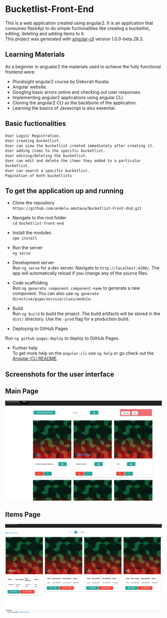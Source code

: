 # Bucketlist-Front-End
This is a web application created using angular2. It is an application that consumes flaskApi to do simple fuctionalities like creating a bucketlist, editing, deleting and adding items to it. <br/>
This project was generated with [angular-cli](https://github.com/angular/angular-cli) version 1.0.0-beta.28.3.

## Learning Materials
As a beginner in angualar2 the materials used to achieve the fully functional frontend were:<br/>
* Pluralsight angular2 course by Deborah Kurata.
* Angular website.
* Googling basic errors online and checking out user responses.
* Implementing angular2 applications using angular CLI.
* Cloning the angular2 CLI as the backbone of the application.
* Learning the basics of Javascript is also essential.

## Basic fuctionalities
```
User Login/ Registration.
User creating bucketlist.
User can view the bucketlist created immediately after creating it.
User adding items to the specific bucketlist.
User editing/deleting the bucketlist.
User can edit and delete the items they added to a particular bucketlist.
User can search a specific bucketlist.
Pagination of both bucketlists 
```
## To get the application up and running

* Clone the repository <br/>
 `https://github.com/andela-amutava/Bucketlist-Front-End.git`

* Navigate to the root folder <br/>
 `cd bucketlist-front-end`

* Install the modules <br/>
 `npm install`<br/>

* Run the server <br/> 
  `ng serve`

* Development server <br/> 
  Run `ng serve` for a dev server. Navigate to `http://localhost:4200/`. The app will automatically reload if you change any of the source files.

* Code scaffolding <br/> 
 Run `ng generate component component-name` to generate a new component. You can also use `ng generate directive/pipe/service/class/module`.
* Build <br/> 
 Run `ng build` to build the project. The build artifacts will be stored in the `dist/` directory. Use the `-prod` flag for a production build.

* Deploying to GitHub Pages <br/> 

 Run `ng github-pages:deploy` to deploy to GitHub Pages.

* Further help <br/> 
To get more help on the `angular-cli` use `ng help` or go check out the [Angular-CLI README](https://github.com/angular/angular-cli/blob/master/README.md).

## Screenshots for the user interface
## Main Page
![Screen shot]( Bucketlist-Front-End/src/assets/images/bucketlist.png)
## Items Page
![Screen shot]( Bucketlist-Front-End/src/assets/images/items.png)

